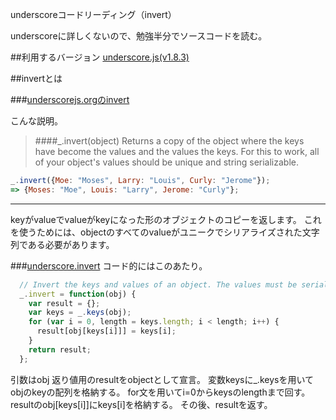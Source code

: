 underscoreコードリーディング（invert）

underscoreに詳しくないので、勉強半分でソースコードを読む。



##利用するバージョン
[underscore.js(v1.8.3)](https://github.com/jashkenas/underscore/tree/1.8.3)


##invertとは


###[underscorejs.orgのinvert](http://underscorejs.org/#invert)

こんな説明。
>####_.invert(object) 
>Returns a copy of the object where the keys have become the values and the values the keys. 
>For this to work, all of your object's values should be unique and string serializable.


```javascript
_.invert({Moe: "Moses", Larry: "Louis", Curly: "Jerome"});
=> {Moses: "Moe", Louis: "Larry", Jerome: "Curly"};

```
------------- 
keyがvalueでvalueがkeyになった形のオブジェクトのコピーを返します。
これを使うためには、objectのすべてのvalueがユニークでシリアライズされた文字列である必要があります。

###[underscore.invert](https://github.com/jashkenas/underscore/blob/1.8.3/underscore.js#L986)
コード的にはこのあたり。

```javascript
  // Invert the keys and values of an object. The values must be serializable.
  _.invert = function(obj) {
    var result = {};
    var keys = _.keys(obj);
    for (var i = 0, length = keys.length; i < length; i++) {
      result[obj[keys[i]]] = keys[i];
    }
    return result;
  };
```

引数はobj
返り値用のresultをobjectとして宣言。
変数keysに_.keysを用いてobjのkeyの配列を格納する。
for文を用いてi=0からkeysのlengthまで回す。
resultのobj[keys[i]]にkeys[i]を格納する。
その後、resultを返す。
